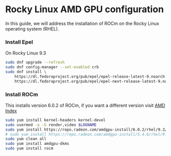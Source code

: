 # Rocky Linux AMD GPU configuration

In this guide, we will address the installation of ROCm on the Rocky Linux operating system (RHEL).

### Install Epel

On Rocky Linux 9.3

```bash
sudo dnf upgrade --refresh
sudo dnf config-manager --set-enabled crb
sudo dnf install \
    https://dl.fedoraproject.org/pub/epel/epel-release-latest-9.noarch.rpm \
    https://dl.fedoraproject.org/pub/epel/epel-next-release-latest-9.noarch.rpm
```

### Install ROCm

This installs version 6.0.2 of ROCm, if you want a different version visit [AMD Index](https://repo.radeon.com/amdgpu-install)

```bash
sudo yum install kernel-headers kernel-devel
sudo usermod -a -G render,video $LOGNAME
sudo yum install https://repo.radeon.com/amdgpu-install/6.0.2/rhel/9.3/amdgpu-install-6.0.60002-1.el9.noarch.rpm
# sudo yum install https://repo.radeon.com/amdgpu-install/5.4.6/rhel/9.2/amdgpu-install-5.4.50406-1.el9.noarch.rpm RX500 series last OpenCL support
sudo yum clean all
sudo yum install amdgpu-dkms
sudo yum install rocm
```
